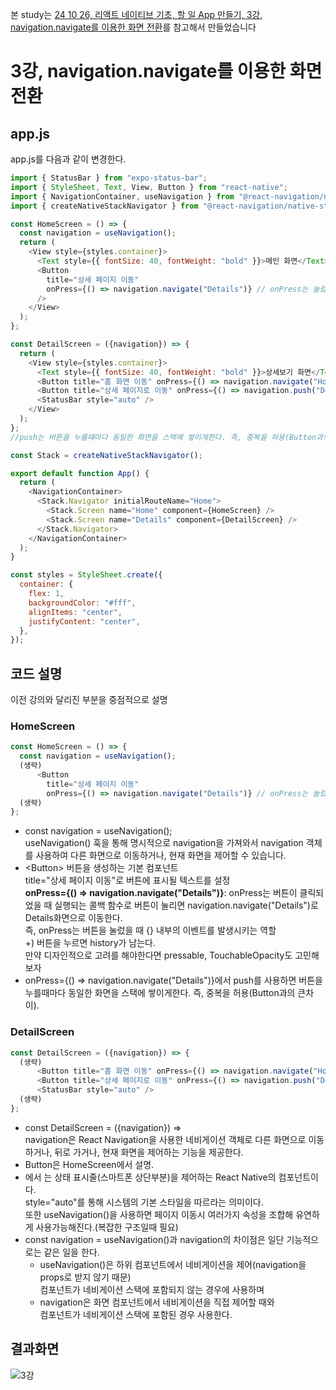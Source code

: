 본 study는 
[24 10 26, 리액트 네이티브 기초, 할 일 App 만들기, 3강, navigation.navigate를 이용한 화면 전환](https://www.youtube.com/watch?v=ZXHQIg6kAQI&list=PLmAWMAo-opQzg5QxYoii1HZXFURstlhqq&index=36)를 참고해서 만들었습니다
# 3강, navigation.navigate를 이용한 화면 전환

## app.js
app.js를 다음과 같이 변경한다.
```javascript
import { StatusBar } from "expo-status-bar";
import { StyleSheet, Text, View, Button } from "react-native";
import { NavigationContainer, useNavigation } from "@react-navigation/native";
import { createNativeStackNavigator } from "@react-navigation/native-stack";

const HomeScreen = () => {
  const navigation = useNavigation();
  return (
    <View style={styles.container}>
      <Text style={{ fontSize: 40, fontWeight: "bold" }}>메인 화면</Text>
      <Button
        title="상세 페이지 이동"
        onPress={() => navigation.navigate("Details")} // onPress는 눌렀을때 
      />
    </View>
  );
};

const DetailScreen = ({navigation}) => {
  return (
    <View style={styles.container}>
      <Text style={{ fontSize: 40, fontWeight: "bold" }}>상세보기 화면</Text>
      <Button title="홈 화면 이동" onPress={() => navigation.navigate("Home")} />
      <Button title="상세 페이지로 이동" onPress={() => navigation.push("Details")} />
      <StatusBar style="auto" />
    </View>
  );
};
//push는 버튼을 누를때마다 동일한 화면을 스택에 쌓이게한다. 즉, 중복을 허용(Button과의 큰차이)

const Stack = createNativeStackNavigator();

export default function App() {
  return (
    <NavigationContainer>
      <Stack.Navigator initialRouteName="Home">
        <Stack.Screen name="Home" component={HomeScreen} />
        <Stack.Screen name="Details" component={DetailScreen} />
      </Stack.Navigator>
    </NavigationContainer>
  );
}

const styles = StyleSheet.create({
  container: {
    flex: 1,
    backgroundColor: "#fff",
    alignItems: "center",
    justifyContent: "center",
  },
});
```
## 코드 설명
이전 강의와 달리진 부분을 중점적으로 설명

### HomeScreen
```javascript
const HomeScreen = () => {
  const navigation = useNavigation();
  (생략)
      <Button
        title="상세 페이지 이동"
        onPress={() => navigation.navigate("Details")} // onPress는 눌렀을때
  (생략)
};
```
- const navigation = useNavigation();<br>
  useNavigation() 훅을 통해 명시적으로 navigation을 가져와서 navigation 객체를 사용하여 다른 화면으로 이동하거나, 현재 화면을 제어할 수 있습니다.
- \<Button>
  버튼을 생성하는 기본 컴포넌트 <br>
  title="상세 페이지 이동"로 버튼에 표시될 텍스트를 설정 <br>
  **onPress={() => navigation.navigate("Details")}**: onPress는 버튼이 클릭되었을 때 실행되는 콜백 함수로
  버튼이 눌리면 navigation.navigate("Details")로 Details화면으로 이동한다. <br>
  즉, onPress는 버튼을 눌렀을 때 {} 내부의 이벤트를 발생시키는 역할 <br>
  +) 버튼을 누르면 history가 남는다. <br>
  만약 디자인적으로 고려를 해야한다면 pressable, TouchableOpacity도 고민해보자
- onPress={() => navigation.navigate("Details")}에서
  push를 사용하면 버튼을 누를때마다 동일한 화면을 스택에 쌓이게한다. 즉, 중복을 허용(Button과의 큰차이).<br>
### DetailScreen
```javascript
const DetailScreen = ({navigation}) => {
  (생략)
      <Button title="홈 화면 이동" onPress={() => navigation.navigate("Home")} />
      <Button title="상세 페이지로 이동" onPress={() => navigation.push("Details")} />
      <StatusBar style="auto" />
  (생략)
};
```
- const DetailScreen = ({navigation}) => <br>
  navigation은 React Navigation을 사용한 네비게이션 객체로
  다른 화면으로 이동하거나, 뒤로 가거나, 현재 화면을 제어하는 기능을 제공한다. <br>
- Button은 HomeScreen에서 설명.<br>
- <StatusBar style="auto" />에서 <StatusBar />는 상태 표시줄(스마트폰 상단부분)을 제어하는 React Native의 컴포넌트이다.<br>
  style="auto"를 통해 시스템의 기본 스타일을 따르라는 의미이다.<br>
  또한 useNavigation()을 사용하면 페이지 이동시 여러가지 속성을 조합해 유연하게 사용가능해진다.(복잡한 구조일때 필요)
- const navigation = useNavigation()과 navigation의 차이점은 일단 기능적으로는 같은 일을 한다. <br>
  - useNavigation()은 하위 컴포넌트에서 네비게이션을 제어(navigation을 props로 받지 않기 때문) <br>
    컴포넌트가 네비게이션 스택에 포함되지 않는 경우에 사용하며
  - navigation은 화면 컴포넌트에서 네비게이션을 직접 제어할 때와 <br>
    컴포넌트가 네비게이션 스택에 포함된 경우 사용한다.


## 결과화면
![3강](https://github.com/user-attachments/assets/d43df421-bb38-442d-98d8-7d6d53017103)
